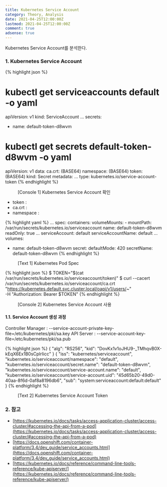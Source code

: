 ```yaml
---
title: Kubernetes Service Account
category: Theory, Analysis
date: 2021-04-25T12:00:00Z
lastmod: 2021-04-25T12:00:00Z
comment: true
adsense: true
---
```


Kubernetes Service Account를 분석한다.

### 1. Kubernetes Service Account

{% highlight json %}
# kubectl get serviceaccounts default -o yaml
apiVersion: v1
kind: ServiceAccount
...
secrets:
- name: default-token-d8wvm

# kubectl get secrets default-token-d8wvm -o yaml
apiVersion: v1
data:
  ca.crt: (BASE64)
  namespace: (BASE64)
  token: (BASE64)
kind: Secret
metadata:
...
type: kubernetes.io/service-account-token
{% endhighlight %}
<figure>
<figcaption class="caption">[Console 1] Kubernetes Service Account 확인</figcaption>
</figure>

* token : 
* ca.crt : 
* namespace : 

{% highlight yaml %}
...
spec:
  containers:
    volumeMounts:
    - mountPath: /var/run/secrets/kubernetes.io/serviceaccount
      name: default-token-d8wvm
      readOnly: true
...
  serviceAccount: default
  serviceAccountName: default
...
  volumes:
  - name: default-token-d8wvm
    secret:
      defaultMode: 420
      secretName: default-token-d8wvm
{% endhighlight %}
<figure>
<figcaption class="caption">[Text 1] Kubernetes Pod Spec</figcaption>
</figure>

{% highlight json %}
$ TOKEN="$(cat /var/run/secrets/kubernetes.io/serviceaccount/token)"
$ curl --cacert /var/run/secrets/kubernetes.io/serviceaccount/ca.crt \
    "https://kubernetes.default.svc.cluster.local/oapi/v1/users/~" \
    -H "Authorization: Bearer $TOKEN"
{% endhighlight %}
<figure>
<figcaption class="caption">[Console 2] Kubernetes Service Account 사용</figcaption>
</figure>

#### 1.1. Service Account 생성 과정

Controller Manager : --service-account-private-key-file=/etc/kubernetes/pki/sa.key
API Server : --service-account-key-file=/etc/kubernetes/pki/sa.pub

{% highlight json %}
{
  "alg": "RS256",
  "kid": "DovKx1v1oJHU9-_TMhqvB0X-kEqX6Ex1B0sCplrIicc"
}
{
  "iss": "kubernetes/serviceaccount",
  "kubernetes.io/serviceaccount/namespace": "default",
  "kubernetes.io/serviceaccount/secret.name": "default-token-d8wvm",
  "kubernetes.io/serviceaccount/service-account.name": "default",
  "kubernetes.io/serviceaccount/service-account.uid": "45d65b20-49d0-40aa-8f6d-0af8a8196db6",
  "sub": "system:serviceaccount:default:default"
}
{% endhighlight %}
<figure>
<figcaption class="caption">[Text 2] Kubernetes Service Account Token</figcaption>
</figure>

### 2. 참고

* [https://kubernetes.io/docs/tasks/access-application-cluster/access-cluster/#accessing-the-api-from-a-pod](https://kubernetes.io/docs/tasks/access-application-cluster/access-cluster/#accessing-the-api-from-a-pod)
* [https://docs.openshift.com/container-platform/3.4/dev_guide/service_accounts.html](https://docs.openshift.com/container-platform/3.4/dev_guide/service_accounts.html)
* [https://kubernetes.io/docs/reference/command-line-tools-reference/kube-apiserver/](https://kubernetes.io/docs/reference/command-line-tools-reference/kube-apiserver/)